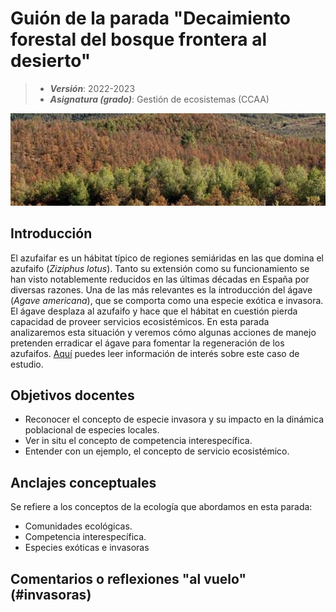 # Guión de la parada "Decaimiento forestal del bosque frontera al desierto"


> + **_Versión_**: 2022-2023
> + **_Asignatura (grado)_**: Gestión de ecosistemas (CCAA)

![portada](https://github.com/aprendiendo-cosas/C_decaimiento_gesteco/raw/main/images/decaimiento.jpg) 


## Introducción
El azufaifar es un hábitat típico de regiones semiáridas en las que domina el azufaifo (*Ziziphus lotus*). Tanto su extensión como su funcionamiento se han visto notablemente reducidos en las últimas décadas en España por diversas razones. Una de las más relevantes es la introducción del ágave (*Agave americana*), que se comporta como una especie exótica e invasora. El ágave desplaza al azufaifo y hace que el hábitat en cuestión pierda capacidad de proveer servicios ecosistémicos. En esta parada analizaremos esta situación y veremos cómo algunas acciones de manejo pretenden erradicar el ágave para fomentar la regeneración de los azufaifos. [Aquí](https://www.lifeadaptamed.eu/?p=1473) puedes leer información de interés sobre este caso de estudio. 




## Objetivos docentes
+ Reconocer el concepto de especie invasora y su impacto en la dinámica poblacional de especies locales.
+ Ver in situ el concepto de competencia interespecífica.
+ Entender con un ejemplo, el concepto de servicio ecosistémico.



## Anclajes conceptuales

Se refiere a los conceptos de la ecología que abordamos en esta parada:

- Comunidades ecológicas.
- Competencia interespecífica.
- Especies exóticas e invasoras



## Comentarios o reflexiones "al vuelo" (#invasoras)



